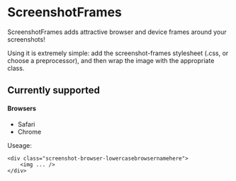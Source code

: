 # ScreenshotFrames

ScreenshotFrames adds attractive browser and device frames around your screenshots!

Using it is extremely simple: add the screenshot-frames stylesheet (.css, or choose a preprocessor), and then wrap the image with the appropriate class.

## Currently supported

#### Browsers

- Safari
- Chrome

Useage: 

	<div class="screenshot-browser-lowercasebrowsernamehere">
		<img ... />
	</div>	